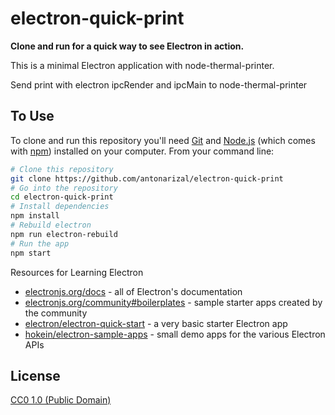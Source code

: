 # electron-quick-print

**Clone and run for a quick way to see Electron in action.**

This is a minimal Electron application with node-thermal-printer.

Send print with electron ipcRender and ipcMain to node-thermal-printer

## To Use

To clone and run this repository you'll need [Git](https://git-scm.com) and [Node.js](https://nodejs.org/en/download/) (which comes with [npm](http://npmjs.com)) installed on your computer. From your command line:

```bash
# Clone this repository
git clone https://github.com/antonarizal/electron-quick-print
# Go into the repository
cd electron-quick-print
# Install dependencies
npm install
# Rebuild electron
npm run electron-rebuild
# Run the app
npm start
```

Resources for Learning Electron

- [electronjs.org/docs](https://electronjs.org/docs) - all of Electron's documentation
- [electronjs.org/community#boilerplates](https://electronjs.org/community#boilerplates) - sample starter apps created by the community
- [electron/electron-quick-start](https://github.com/electron/electron-quick-start) - a very basic starter Electron app
- [hokein/electron-sample-apps](https://github.com/hokein/electron-sample-apps) - small demo apps for the various Electron APIs

## License

[CC0 1.0 (Public Domain)](LICENSE.md)

